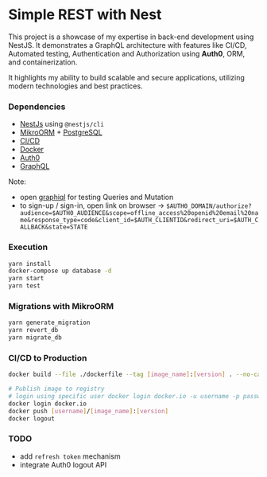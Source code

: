 # Simple REST with Nest

This project is a showcase of my expertise in back-end development using NestJS. It demonstrates a GraphQL architecture with features like CI/CD, Automated testing, Authentication and Authorization using **Auth0**, ORM, and containerization.

It highlights my ability to build scalable and secure applications, utilizing modern technologies and best practices.

### Dependencies

- [NestJs](https://docs.nestjs.com/) using `@nestjs/cli`
- [MikroORM](https://mikro-orm.io/) + [PostgreSQL](https://www.postgresql.org/)
- [CI/CD](https://github.com/features/actions)
- [Docker](https://www.docker.com/)
- [Auth0](https://auth0.com/docs/api)
- [GraphQL](https://graphql.org/)

Note:

- open [graphiql](http://localhost:3030/graphql) for testing Queries and Mutation
- to sign-up / sign-in, open link on browser -> `$AUTH0_DOMAIN/authorize?audience=$AUTH0_AUDIENCE&scope=offline_access%20openid%20email%20name&response_type=code&client_id=$AUTH_CLIENTID&redirect_uri=$AUTH_CALLBACK&state=STATE`

### Execution

```bash
yarn install
docker-compose up database -d
yarn start
yarn test
```

### Migrations with MikroORM

```bash
yarn generate_migration
yarn revert_db
yarn migrate_db
```

### CI/CD to Production

```bash
docker build --file ./dockerfile --tag [image_name]:[version] . --no-cache --progress=plain

# Publish image to registry
# login using specific user docker login docker.io -u username -p password
docker login docker.io
docker push [username]/[image_name]:[version]
docker logout
```

### TODO

- add `refresh token` mechanism
- integrate Auth0 logout API
